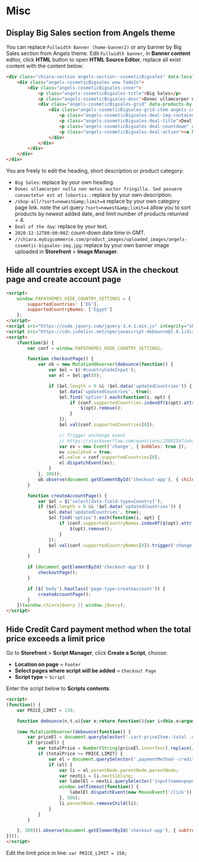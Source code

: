 # Misc

## Display Big Sales section from Angels theme

You can replace `Fullwidth Banner (home-banner2)` or any banner by Big Sales section from Angels theme. Edit `Fullwidth banner`, in **Banner content** editor, click **HTML** button to open **HTML Source Editor**, replace all exist content with the content below:

```html
<div class="chiara-section angels-section--cosmeticBigsales" data-local-banner-position="chiara-home-banner2">
    <div class="angels-cosmeticBigsales wow fadeIn">
        <div class="angels-cosmeticBigsales-inner">
            <p class="angels-cosmeticBigsales-title">Big Sales</p>
            <p class="angels-cosmeticBigsales-desc">Donec ullamcorper nulla non metus auctor fringilla. Sed posuere consectetur est at lobortis.</p>
            <div class="angels-cosmeticBigsales-grid" data-products-by-category="/shop-all/?sort=newest&amp;limit=4" data-template="angels/sections/cosmetic-bigsales-grid">
                <div class="angels-cosmeticBigsales-grid-item angels-cosmeticBigsales-grid-item--deal wow fadeIn">
                    <p class="angels-cosmeticBigsales-deal-img-container"><a href="#"><img class="angels-cosmeticBigsales-deal-img lazyload" src="data:image/gif;base64,R0lGODlhAQABAIAAAP///wAAACH5BAEAAAAALAAAAAABAAEAAAICRAEAOw==" data-src="//chiara.mybigcommerce.com/product_images/uploaded_images/angels-cosmetic-bigsales-img.jpg" width="570" height="480" alt="570x480"></a></p>
                    <p class="angels-cosmeticBigsales-deal-title">Deal of the day</p>
                    <p class="angels-cosmeticBigsales-deal-countdown" data-countdown="2020-12-12T00:00:00Z"><span class="item"><span class="day" data-countdown-day="">00</span> <span class="label">days</span></span> <span class="item seperator">:</span> <span class="item"><span class="hour" data-countdown-hour="">00</span> <span class="label">hours</span></span> <span class="item seperator">:</span> <span class="item"><span class="min" data-countdown-min="">00</span> <span class="label">mins</span></span> <span class="item seperator">:</span> <span class="item"><span class="sec" data-countdown-sec="">00</span> <span class="label">secs</span></span></p>
                    <p class="angels-cosmeticBigsales-deal-action"><a href="#">shop now</a></p>
                </div>
            </div>
        </div>
    </div>
</div>
```

You are freely to edit the heading, short description or product category:

- `Big Sales`: replace by your own heading.
- `Donec ullamcorper nulla non metus auctor fringilla. Sed posuere consectetur est at lobortis.`: replace by your own description.
- `/shop-all/?sort=newest&amp;limit=4` replace by your own category page link. note the url query `?sort=newest&amp;limit=4` allow you to sort products by newest added date, and limit number of products returned = 4.
- `Deal of the day`: replace by your text.
- `2020-12-12T00:00:00Z`: count-down date time in GMT.
- `//chiara.mybigcommerce.com/product_images/uploaded_images/angels-cosmetic-bigsales-img.jpg`: replace by your own banner image uploaded in **Storefront** > **Image Manager**.



## Hide all countries except USA in the checkout page and create account page

```html
<script>
    window.PAPATHEMES_HIDE_COUNTRY_SETTINGS = {
        supportedCountries: ['EG'],
        supportedCountryNames: ['Egypt']
    };
</script>
<script src="https://code.jquery.com/jquery-3.4.1.min.js" integrity="sha256-CSXorXvZcTkaix6Yvo6HppcZGetbYMGWSFlBw8HfCJo=" crossorigin="anonymous"></script>
<script src="https://cdn.jsdelivr.net/npm/javascript-debounce@1.0.1/dist/javascript-debounce.min.js" integrity="sha256-yppCMizPjrL8s22FQM9X70dJSYbV39pH9VA/gc2nlUE=" crossorigin="anonymous"></script>
<script>
    (function($) {
        var conf = window.PAPATHEMES_HIDE_COUNTRY_SETTINGS;

        function checkoutPage() {
            var ob = new MutationObserver(debounce(function() {
                var $el = $('#countryCodeInput');
                var el = $el.get(0);

                if ($el.length > 0 && !$el.data('updatedCountries')) {
                    $el.data('updatedCountries', true);
                    $el.find('option').each(function(i, opt) {
                        if (conf.supportedCountries.indexOf($(opt).attr('value')) === -1) {
                            $(opt).remove();
                        }
                    });
                    $el.val(conf.supportedCountries[0]);

                    // Trigger onchange event
                    // https://stackoverflow.com/questions/23892547/what-is-the-best-way-to-trigger-onchange-event-in-react-js
                    var ev = new Event('change', { bubbles: true });
                    ev.simulated = true;
                    el.value = conf.supportedCountries[0];
                    el.dispatchEvent(ev);
                }
            }, 300));
            ob.observe(document.getElementById('checkout-app'), { childList: true, subtree: true });
        }

        function createAccountPage() {
            var $el = $('select[data-field-type=Country]');
            if ($el.length > 0 && !$el.data('updatedCountries')) {
                $el.data('updatedCountries', true);
                $el.find('option').each(function(i, opt) {
                    if (conf.supportedCountryNames.indexOf($(opt).attr('value')) === -1) {
                        $(opt).remove();
                    }
                });
                $el.val(conf.supportedCountryNames[0]).trigger('change');
            }
        }

        if (document.getElementById('checkout-app')) {
            checkoutPage();
        }

        if ($('body').hasClass('page-type-createaccount')) {
            createAccountPage();
        }
    })(window.chiarajQuery || window.jQuery);
</script>
```


## Hide Credit Card payment method when the total price exceeds a limit price

Go to **Storefront** > **Script Manager**, click **Create a Script**, choose:

- **Location on page** = `Footer`
- **Select pages where script will be added** = `Checkout Page`
- **Script type** = `Script`

Enter the script below to **Scripts contents**:

```html
<script>
(function() {
    var PRICE_LIMIT = 150;

    function debounce(n,t,u){var e;return function(){var i=this,o=arguments,a=u&&!e;clearTimeout(e),e=setTimeout(function(){e=null,u||n.apply(i,o)},t),a&&n.apply(i,o)}}

    (new MutationObserver(debounce(function() {
        var priceEl = document.querySelector('.cart-priceItem--total .cart-priceItem-value');
        if (priceEl) {
            var totalPrice = Number(String(priceEl.innerText).replace(/[^0-9.]/g, ''));
            if (totalPrice >= PRICE_LIMIT) {
                var el = document.querySelector('.paymentMethod--creditCard');
                if (el) {
                    var li = el.parentNode.parentNode.parentNode;
                    var nextLi = li.nextSibling;
                    var labelEl = nextLi.querySelector('input[name=paymentProviderRadio]').nextSibling;
                    window.setTimeout(function() {
                        labelEl.dispatchEvent(new MouseEvent('click'));
                    }, 500);
                    li.parentNode.removeChild(li);
                }
            }
        }

    }, 300))).observe(document.getElementById('checkout-app'), { subtree: true, childList: true });
})();
</script>
```


Edit the limit price in line: `var PRICE_LIMIT = 150;`

